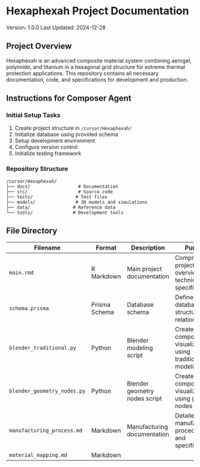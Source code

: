 # Hexaphexah Project Documentation
Version: 1.0.0
Last Updated: 2024-12-28

## Project Overview
Hexaphexah is an advanced composite material system combining aerogel, polyimide, and titanium in a hexagonal grid structure for extreme thermal protection applications. This repository contains all necessary documentation, code, and specifications for development and production.

## Instructions for Composer Agent

### Initial Setup Tasks
1. Create project structure in `/cursor/Hexaphexah/`
2. Initialize database using provided schema
3. Setup development environment
4. Configure version control
5. Initialize testing framework

### Repository Structure
```
/cursor/Hexaphexah/
├── docs/                  # Documentation
├── src/                   # Source code
├── tests/                # Test files
├── models/               # 3D models and simulations
├── data/                # Reference data
└── tools/               # Development tools
```

## File Directory

| Filename | Format | Description | Purpose |
|----------|---------|-------------|----------|
| `main.rmd` | R Markdown | Main project documentation | Comprehensive project overview and technical specifications |
| `schema.prisma` | Prisma Schema | Database schema | Defines database structure and relationships |
| `blender_traditional.py` | Python | Blender modeling script | Creates composite visualization using traditional modeling |
| `blender_geometry_nodes.py` | Python | Blender geometry nodes script | Creates composite visualization using geometry nodes |
| `manufacturing_process.md` | Markdown | Manufacturing documentation | Detailed manufacturing procedures and specifications |
| `material_mapping.md` | Markdown